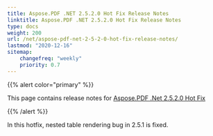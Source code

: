 ```yaml
---
title: Aspose.PDF .NET 2.5.2.0 Hot Fix Release Notes
linktitle: Aspose.PDF .NET 2.5.2.0 Hot Fix Release Notes
type: docs
weight: 200
url: /net/aspose-pdf-net-2-5-2-0-hot-fix-release-notes/
lastmod: "2020-12-16"
sitemap:
    changefreq: "weekly"
    priority: 0.7
---
```


{{% alert color="primary" %}}

This page contains release notes for [Aspose.PDF .Net 2.5.2.0 Hot Fix](http://www.aspose.com/downloads/pdf/net/new-releases/aspose.pdf-.net-2.5.2.0-hot-fix/)

{{% /alert %}}

In this hotfix, nested table rendering bug in 2.5.1 is fixed.
